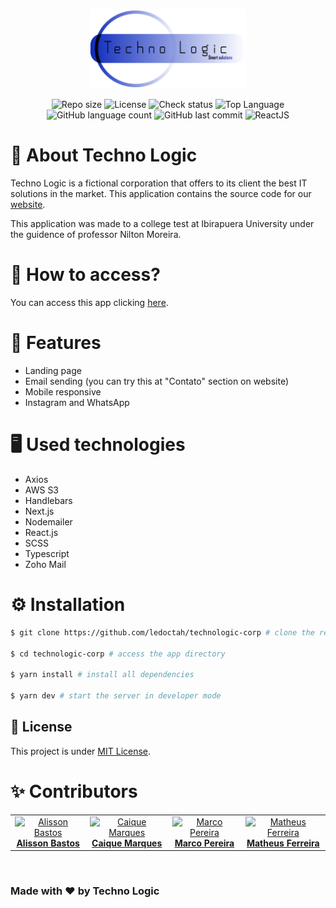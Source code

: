 <p align="center">
<img src="public/assets/logo.svg" width="250px" alt="to.do">
</p>

<div align="center">
<img alt="Repo size" src="https://img.shields.io/github/repo-size/ledoctah/technologic-corp">
<img alt="License" src="https://img.shields.io/github/license/ledoctah/technologic-corp">
<img alt="Check status" src="https://img.shields.io/github/checks-status/ledoctah/technologic-corp/master">
<img alt="Top Language" src="https://img.shields.io/static/v1?label=top%20language&message=typescript&color=blue">
<img alt="GitHub language count" src="https://img.shields.io/github/languages/count/ledoctah/technologic-corp">
<img alt="GitHub last commit" src="https://img.shields.io/github/last-commit/ledoctah/technologic-corp">
<img alt="ReactJS" src="https://img.shields.io/static/v1?color=blue&label=React&message=JS&?style=plastic&logo=React">
</div>

# 🚀 About Techno Logic
<p>
Techno Logic is a fictional corporation that offers to its client the best IT solutions in the market.
This application contains the source code for our <a href="https://technologic.page" target="_blank">website</a>.
</p>
<p>
This application was made to a college test at Ibirapuera University under the guidence of professor Nilton Moreira.
</p>

# 📎 How to access?

<p>
You can access this app clicking <a href="https://technologic.page">here</a>.
</p>

# 🌟 Features
- Landing page
- Email sending (you can try this at "Contato" section on website)
- Mobile responsive
- Instagram and WhatsApp

# 🖥 Used technologies
- Axios
- AWS S3
- Handlebars
- Next.js
- Nodemailer
- React.js
- SCSS
- Typescript
- Zoho Mail

# ⚙ Installation

```bash
$ git clone https://github.com/ledoctah/technologic-corp # clone the repository

$ cd technologic-corp # access the app directory

$ yarn install # install all dependencies

$ yarn dev # start the server in developer mode
```

## 📝 License

This project is under [MIT License](./LICENSE).

# ✨ Contributors
<table>
<tr>
  <td align="center" border="none">
    <a href="https://github.com/zeferros">
      <img src="https://github.com/zeferros.png" width="100px;" alt="Alisson Bastos"/>
      <br />
      <b>Alisson Bastos</b>
    </a>
  </td>

  <td align="center">
    <a href="https://github.com/napoleoncm">
      <img src="https://github.com/napoleoncm.png" width="100px;" alt="Caique Marques"/>
      <br />
      <b>Caique Marques</b>
    </a>
  </td>

  <td align="center">
    <a href="/#">
      <img src="https://ledoctah-app-technology.s3.us-east-2.amazonaws.com/marco.jfif" width="100px;" alt="Marco Pereira"/>
      <br />
      <b>Marco Pereira</b>
    </a>
  </td>

  <td align="center">
    <a href="https://github.com/ledoctah">
      <img src="https://github.com/ledoctah.png" width="100px;" alt="Matheus Ferreira"/>
      <br />
      <b>Matheus Ferreira</b>
    </a>
  </td>
</tr>
</table>

<br />

### Made with ❤ by Techno Logic
